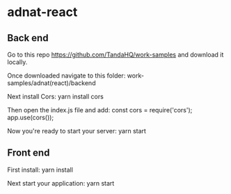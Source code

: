 # adnat-react

## Back end

Go to this repo https://github.com/TandaHQ/work-samples and download it locally.

Once downloaded navigate to this folder:
work-samples/adnat(react)/backend

Next install Cors:
yarn install cors

Then open the index.js file and add:
const cors = require('cors');
app.use(cors());

Now you're ready to start your server:
yarn start

## Front end

First install:
yarn install

Next start your application:
yarn start